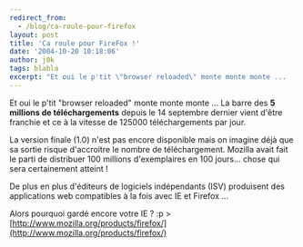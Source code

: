 ```yaml
---
redirect_from:
  - /blog/ca-roule-pour-firefox
layout: post
title: 'Ca roule pour FireFox !'
date: '2004-10-20 10:18:06'
author: j0k
tags: blabla
excerpt: "Et oui le p'tit \"browser reloaded\" monte monte monte ...    La barre des **5 millions de téléchargements** depuis le 14 septembre dernier vient d'être franchie et ce à la vitesse de 125000 téléchargements par jour.  \n  \nLa version finale (1.0) n'est pas encore disponible mais on imagine déjà que sa sortie risque d'accroitre le nombre de téléchargement.   …"
---
```


Et oui le p'tit "browser reloaded" monte monte monte ...    La barre des **5 millions de téléchargements** depuis le 14 septembre dernier vient d'être franchie et ce à la vitesse de 125000 téléchargements par jour.

La version finale (1.0) n'est pas encore disponible mais on imagine déjà que sa sortie risque d'accroitre le nombre de téléchargement.   Mozilla avait fait le parti de distribuer 100 millions d'exemplaires en 100 jours... chose qui sera certainement atteint !

De plus en plus d'éditeurs de logiciels indépendants (ISV) produisent des  applications web compatibles à la fois avec IE et Firefox ...

Alors pourquoi gardé encore votre IE ?  :p    &gt; [http://www.mozilla.org/products/firefox/](http://www.mozilla.org/products/firefox/)
